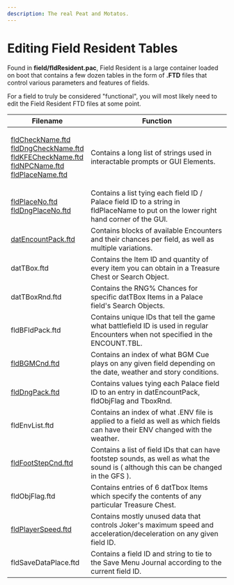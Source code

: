 ```yaml
---
description: The real Peat and Motatos.
---
```


# Editing Field Resident Tables

Found in **field/fldResident.pac**, Field Resident is a large container loaded on boot that contains a few dozen tables in the form of **.FTD** files that control various parameters and features of fields.

For a field to truly be considered "functional", you will most likely need to edit the Field Resident FTD files at some point.&#x20;

| Filename                                                                                                                            | Function                                                                                                                               |
| ----------------------------------------------------------------------------------------------------------------------------------- | -------------------------------------------------------------------------------------------------------------------------------------- |
| <p><a href="string.md">fldCheckName.ftd<br>fldDngCheckName.ftd<br>fldKFECheckName.ftd<br>fldNPCName.ftd<br>fldPlaceName.ftd</a></p> | Contains a long list of strings used in interactable prompts or GUI Elements.                                                          |
| <p><a href="fldPlaceNo.md">fldPlaceNo.ftd<br>fldDngPlaceNo.ftd</a></p>                                                              | Contains a list tying each field ID / Palace field ID to a string in fldPlaceName to put on the lower right hand corner of the GUI.    |
| [datEncountPack.ftd](datEncountPack.md)                                                                                             | Contains blocks of available Encounters and their chances per field, as well as multiple variations.                                   |
| datTBox.ftd                                                                                                                         | Contains the Item ID and quantity of every item you can obtain in a Treasure Chest or Search Object.                                   |
| datTBoxRnd.ftd                                                                                                                      | Contains the RNG% Chances for specific datTBox Items in a Palace field's Search Objects.                                               |
| fldBFldPack.ftd                                                                                                                     | Contains unique IDs that tell the game what battlefield ID is used in regular Encounters when not specified in the ENCOUNT.TBL.        |
| [fldBGMCnd.ftd](fldBGMCnd.md)                                                                                                       | Contains an index of what BGM Cue plays on any given field depending on the date, weather and story conditions.                        |
| [fldDngPack.ftd](fldDngPack.md)                                                                                                     | Contains values tying each Palace field ID to an entry in datEncountPack, fldObjFlag and TboxRnd.                                      |
| fldEnvList.ftd                                                                                                                      | Contains an index of what .ENV file is applied to a field as well as which fields can have their ENV changed with the weather.         |
| [fldFootStepCnd.ftd](fldFootStepCnd.md)                                                                                             | Contains a list of field IDs that can have footstep sounds, as well as what the sound is ( although this can be changed in the GFS ).  |
| fldObjFlag.ftd                                                                                                                      | Contains entries of 6 datTbox Items which specify the contents of any particular Treasure Chest.                                       |
| [fldPlayerSpeed.ftd](fldPlayerSpeed.md)                                                                                             | Contains mostly unused data that controls Joker's maximum speed and acceleration/deceleration on any given field ID.                   |
| fldSaveDataPlace.ftd                                                                                                                | Contains a field ID and string to tie to the Save Menu Journal according to the current field ID.                                      |

